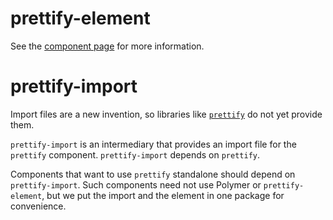 prettify-element
=====

See the [component page](http://polymer.github.io/prettify-element) for more information.

prettify-import
====

Import files are a new invention, so libraries like [`prettify`](https://code.google.com/p/prettify/) do not yet provide them.

`prettify-import` is an intermediary that provides an import file for the `prettify` component. 
`prettify-import` depends on `prettify`.

Components that want to use `prettify` standalone should depend on `prettify-import`.  Such components need not use Polymer or `prettify-element`, but we put the import and the element in one package for convenience.
